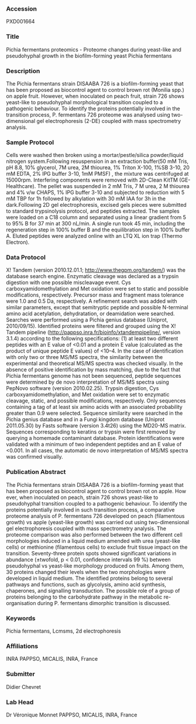 ### Accession
PXD001664

### Title
Pichia fermentans proteomics -  Proteome changes during yeast-like and pseudohyphal growth in the biofilm-forming yeast Pichia fermentans

### Description
The Pichia fermentans strain DISAABA 726 is a biofilm-forming yeast that has been proposed as biocontrol agent to control brown rot (Monilia spp.)  on apple fruit. However, when inoculated on peach fruit, strain 726 shows yeast-like to  pseudohyphal morphological transition coupled to a pathogenic behaviour. To identify the proteins potentially involved in   the transition process, P. fermentans 726 proteome was analysed using two-dimensional gel electrophoresis (2-DE) coupled with mass spectrometry analysis.

### Sample Protocol
Cells were washed then broken using a mortar/pestle/silica powder/liquid nitrogen system.Following resuspension in an extraction buffer(50 mM Tris, pH 8.8, 10% glycerol, 7M urea, 2M thiourea,  1% Triton X-100, 1%SB 3-10, 20 mM EDTA, 2% IPG buffer 3-10, 1mM PMSF) , the mixture was centrifuged at 15000rpm.  Interfering components were removed with 2D-Clean KitTM (GE-Healthcare). The pellet was suspended in 2 mM Tris, 7 M urea, 2 M thiourea and 4% v/w CHAPS, 1% IPG buffer 3-10 and subjected to reduction with 5 mM TBP for 1h followed by alkylation with 30 mM IAA for 3h in the dark.Following 2D gel electrophoresis, excised gels pieces were submitted to standard trypsinolysis protocol, and peptides extracted. The samples were loaded on a C18 column and separated using a linear gradient from 5 to 95% B for 37 min at 300 nL/min. A single run took 45 min, including the regeneration step in 100% buffer B and the equilibration step in 100% buffer A. Eluted peptides were analyzed online with an LTQ XL ion trap (Thermo Electron).

### Data Protocol
X! Tandem (version 2010.12.01.1; http://www.thegpm.org/tandem/) was the database search engine. Enzymatic cleavage was declared as a trypsin digestion with one possible miscleavage event. Cys carboxyamidomethylation and Met oxidation were set to static and possible modifications, respectively. Precursor mass and fragment mass tolerance were 1.0 and 0.5 Da, respectively. A refinement search was added with similar parameters, except that semitryptic peptide and possible N-terminal amino acid acetylation, dehydratation, or deamidation were searched.  Searches were performed using a Pichia genius database (Uniprot, 2010/09/15). Identified proteins were filtered and grouped using the X! Tandem pipeline (http://pappso.inra.fr/bioinfo/xtandempipeline/, version 3.1.4) according to the following specifications: (1) at least two different peptides with an E value of <0.01 and a protein E value (calculated as the product of unique peptide E values) of <10–4. In the case of identification with only two or three MS/MS spectra, the similarity between the experimental and theoretical MS/MS spectra was checked visually. In the absence of positive identification by mass matching, due to the fact that Pichia fermentans genome has not been sequenced, peptide sequences were determined by de novo interpretation of MS/MS spectra using PepNovo software (version 2010.02.25). Trypsin digestion, Cys carboxyamidomethylation, and Met oxidation were set to enzymatic cleavage, static, and possible modifications, respectively. Only sequences containing a tag of at least six amino acids with an associated probability greater than 0.9 were selected. Sequence similarity were searched in the Pichia genius database and in a Fungi kingdom database (Uniprot 2011.05.30) by Fasts software (version 3.4t26) using the MD20-MS matrix. Sequences corresponding to keratins or trypsin were first removed by querying a homemade contaminant database. Protein identifications were validated with a minimum of two independent peptides and an E value of <0.001. In all cases, the automatic de novo interpretation of MS/MS spectra was confirmed visually.

### Publication Abstract
The Pichia fermentans strain DISAABA 726 is a biofilm-forming yeast that has been proposed as biocontrol agent to control brown rot on apple. How ever, when inoculated on peach, strain 726 shows yeast-like to pseudohyphal transition coupled to a pathogenic behaviour. To identify the proteins potentially involved in such transition process, a comparative proteome analysis of P. fermentans 726 developed on peach (filamentous growth) vs apple (yeast-like growth) was carried out using two-dimensional gel electrophoresis coupled with mass spectrometry analysis. The proteome comparison was also performed between the two different cell morphologies induced in a liquid medium amended with urea (yeast-like cells) or methionine (filamentous cells) to exclude fruit tissue impact on the transition. Seventy-three protein spots showed significant variations in abundance (&#xb1;twofold, p &lt; 0.01, confidence intervals 99 %) between pseudohyphal vs yeast-like morphology produced on fruits. Among them, 30 proteins changed their levels when the two morphologies were developed in liquid medium. The identified proteins belong to several pathways and functions, such as glycolysis, amino acid synthesis, chaperones, and signalling transduction. The possible role of a group of proteins belonging to the carbohydrate pathway in the metabolic re-organisation during P. fermentans dimorphic transition is discussed.

### Keywords
Pichia fermentans, Lcmsms, 2d electrophoresis

### Affiliations
INRA
PAPPSO, MICALIS, INRA, France

### Submitter
Didier Chevret

### Lab Head
Dr Véronique Monnet
PAPPSO, MICALIS, INRA, France


